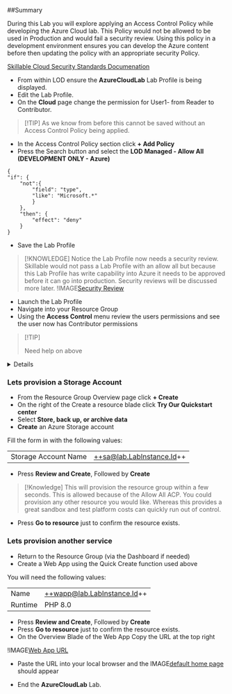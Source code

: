 ##Summary

During this Lab you will explore applying an Access Control Policy while developing the Azure Cloud lab.  This Policy would not be allowed to be used in Production and would fail a security review.  Using this policy in a development environment ensures you can develop the Azure content before then updating the policy with an appropriate security Policy.

[Skillable Cloud Security Standards Documenation](https://docs.skillable.com/lod/cloud-security/cloud-security-standards.md)

- From within LOD ensure the **AzureCloudLab** Lab Profile is being displayed.
- Edit the Lab Profile.
- On the **Cloud** page change the permission for User1- from Reader to Contributor.

>[!TIP] As we know from before this cannot be saved without an Access Control Policy being applied.

- In the Access Control Policy section click **+ Add Policy**
- Press the Search button and select the **LOD Managed - Allow All (DEVELOPMENT ONLY - Azure)**

```ACP-nocopy
{
"if": {
    "not":{
        "field": "type",
        "like": "Microsoft.*"
        }
    },
    "then": {
        "effect": "deny"
    }
}
```

- Save the Lab Profile

>[!KNOWLEDGE] Notice the Lab Profile now needs a security review.  Skillable would not pass a Lab Profile with an allow all but because this Lab Profile has write capability into Azure it needs to be approved before it can go into production.  Security reviews will be discussed more later.
>!IMAGE[Security Review](images/image06.jpg)


- Launch the Lab Profile
- Navigate into your Resource Group
- Using the **Access Control** menu review the users permissions and see the user now has Contributor permissions

>[!TIP] <summary>
  Need help on above
  </summary>
  <details>
  From the Dashboard Click Resource Groups This will list the Resource you have access too.  If it generates an error just click on the arrow to the right and the Resource group should be displayed.    
Click the Resource Group to enter it and on the left hand menu select Access Control (IAM) Click view my access and notice the results returned. Close the Windows/Blade that appeared with your access in.    
</details>

### Lets provision a Storage Account
 - From the Resource Group Overview page click **+ Create**
 - On the right of the Create a resource blade click **Try Our Quickstart center**
 - Select **Store, back up, or archive data**
 - **Create** an Azure Storage account
 
 Fill the form in with the following values:
 
 |||
|---------------|--------------------------|
| Storage Account Name       | ++sa@lab.LabInstance.Id++                      |


- Press **Review and Create**, Followed by **Create**

>[!Knowledge] This will provision the resource group within a few seconds.  This is allowed because of the Allow All ACP.  You could provision any other resource you would like.  Whereas this provides a great sandbox and test platform costs can quickly run out of control.

- Press **Go to resource** just to confirm the resource exists.

### Lets provision another service
- Return to the Resource Group (via the Dashboard if needed)
- Create a Web App using the Quick Create function used above

You will need the following values:


 |||
|---------------|--------------------------|
| Name       | ++wapp@lab.LabInstance.Id++                      |
| Runtime | PHP 8.0  |

- Press **Review and Create**, Followed by **Create**
- Press **Go to resource** just to confirm the resource exists.
- On the Overview Blade of the Web App Copy the URL at the top right

!IMAGE[Web App URL](images/image03.jpg)

- Paste the URL into your local browser and the IMAGE[default home page](images/image04.jpg) should appear 

- End the **AzureCloudLab** Lab.
